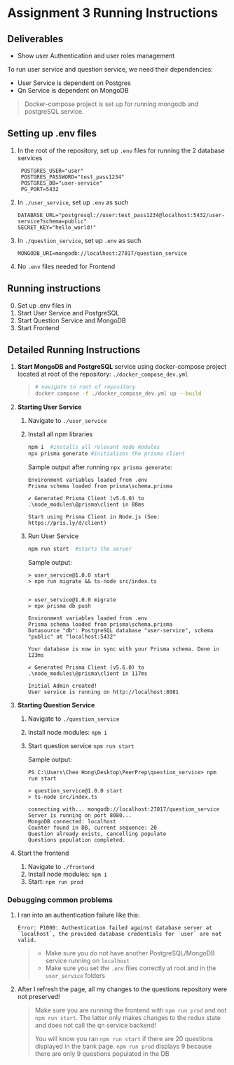# Assignment 3 Running Instructions

## Deliverables

- Show user Authentication and user roles management

To run user service and question service, we need their dependencies:
- User Service is dependent on Postgres
- Qn Service is dependent on MongoDB

> Docker-compose project is set up for running mongodb and postgreSQL service.

## Setting up .env files
1. In the root of the repository, set up `.env` files for running the 2 database services
   ```.env
    POSTGRES_USER="user"
    POSTGRES_PASSWORD="test_pass1234"
    POSTGRES_DB="user-service"
    PG_PORT=5432
   ```

2. In `./user_service`, set up `.env` as such
    ```
    DATABASE_URL="postgresql://user:test_pass1234@localhost:5432/user-service?schema=public"
    SECRET_KEY="hello_world!"
    ```

3. In `./question_service`, set up `.env` as such

    ```
    MONGODB_URI=mongodb://localhost:27017/question_service
    ```

4. No `.env` files needed for Frontend

## Running instructions
0. Set up .env files in 
1. Start User Service and PostgreSQL 
2. Start Question Service and MongoDB
3. Start Frontend


## Detailed Running Instructions

1. **Start MongoDB and PostgreSQL** service using docker-compose project located at root of the repository: `./docker_compose_dev.yml`


    > ```bash
    > # navigate to root of repository
    > docker compose -f ./docker_compose_dev.yml up --build
    >  ```

2. **Starting User Service**
   1. Navigate to `./user_service`
   2. Install all npm libraries
        ```bash
        npm i  #installs all relevant node modules
        npx prisma generate #initializes the prisma client
        ```

        Sample output after running `npx prisma generate`:
        ```
        Environment variables loaded from .env
        Prisma schema loaded from prisma\schema.prisma
        
        ✔ Generated Prisma Client (v5.6.0) to .\node_modules\@prisma\client in 88ms
        
        Start using Prisma Client in Node.js (See: https://pris.ly/d/client)
        ```

    3. Run User Service
        ```bash
        npm run start  #starts the server
        ```

        Sample output:
        ```
        > user_service@1.0.0 start
        > npm run migrate && ts-node src/index.ts


        > user_service@1.0.0 migrate
        > npx prisma db push

        Environment variables loaded from .env
        Prisma schema loaded from prisma\schema.prisma
        Datasource "db": PostgreSQL database "user-service", schema "public" at "localhost:5432"

        Your database is now in sync with your Prisma schema. Done in 123ms

        ✔ Generated Prisma Client (v5.6.0) to .\node_modules\@prisma\client in 117ms

        Initial Admin created!
        User service is running on http://localhost:8081
        ```

3. **Starting Question Service**
   1. Navigate to `./question_service`
   2. Install node modules: `npm i`
   3. Start question service `npm run start`
        
        Sample output:

        ```
        PS C:\Users\Chee Hong\Desktop\PeerPrep\question_service> npm run start

        > question_service@1.0.0 start
        > ts-node src/index.ts

        connecting with... mongodb://localhost:27017/question_service
        Server is running on port 8080...
        MongoDB connected: localhost
        Counter found in DB, current sequence: 20
        Question already exists, cancelling populate
        Questions population completed.
        ```

4. Start the frontend
   1. Navigate to `./frontend`
   2. Install node modules: `npm i`
   3. Start: `npm run prod`

### Debugging common problems

1.  I ran into an authentication failure like this:
    ```
    Error: P1000: Authentication failed against database server at `localhost`, the provided database credentials for `user` are not valid.
    ```

    > -  Make sure you do not have another PostgreSQL/MongoDB service running on `localhost`
    > - Make sure you set the `.env` files correctly at root and in the `user_service` folders

2. After I refresh the page, all my changes to the questions repository were not preserved!
   > Make sure you are running the frontend with `npm run prod` and not `npm run start`. The latter only makes changes to the redux state and does not call the qn service backend!
   >
   > You will know you ran `npm run start` if there are 20 questions displayed in the bank page. 
   > `npm run prod` displays 9 because there are only 9 questions populated in the DB

